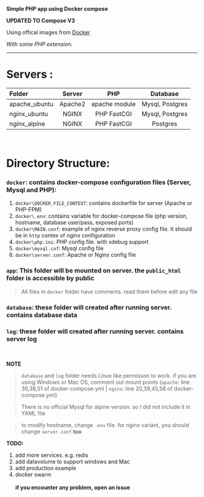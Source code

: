 **Simple PHP app using Docker compose**

**UPDATED TO Compose V3**

Using offical images from [Docker](https://www.docker.com)

_With some PHP extension._
* * *

# Servers :

| Folder        | Server        | PHP           | Database       |
| :------------ |:-------------:| :------------:| :-------------:|
| apache_ubuntu | Apache2       | apache module | Mysql, Postgres|
| nginx_ubuntu  | NGINX         | PHP FastCGI   | Mysql, Postgres|
| nginx_alpine  | NGINX         | PHP FastCGI   | Postgres       |

<br />

#   Directory Structure:

 ### `docker`: contains docker-compose configuration files (Server, Mysql and PHP):
1.  `docker\DOCKER_FILE_CONTEXT`: contains dockerfile for server (Apache or PHP-FPM)
2.  `docker\.env`: contains variable for docker-compose file (php version, hostname, database user/pass, exposed ports)
3.  `docker\MAIN.conf`: example of nginx reverse proxy config file. It should be in `http` contex of nginx configuration
4.  `docker\php.ini`: PHP config file. with xdebug support
5.  `docker\mysql.cnf`: Mysql config file
6.  `docker\server.conf`: Apache or Nginx config file

### `app`: This folder will be mounted on server. the `public_html` folder is accessible by public

>   All files in `docker` folder have comments. read them before edit any file


### `database`: these folder will created after running server. contains database data
### `log`: these folder will created after running server. contains server log

<br />

__NOTE__
>   `database` and `log` folder needs Linux like permisson to work. if you are using Windows or Mac OS,
>   comment out mount points (`apache`: line 30,38,51 of docker-compose.yml | `nginx`: line 20,39,45,58 of docker-compose.yml)

>   There is no official Mysql for alpine version. so I did not include it in YAML file

>   to modify hostname, change `.env` file.
>   for nginx variant, you should change `server.conf` __too__

**TODO:**
1.  add more services. e.g. redis
2.  add datavolume to support windows and Mac
3.  add production example
4.  docker swarm
<br><br>
**if you encounter any problem, open an issue**
